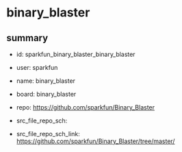 # binary_blaster
 
## summary 
* id: sparkfun_binary_blaster_binary_blaster
* user: sparkfun
* name: binary_blaster
* board: binary_blaster
* repo: https://github.com/sparkfun/Binary_Blaster



* src_file_repo_sch: 
* src_file_repo_sch_link: https://github.com/sparkfun/Binary_Blaster/tree/master/




